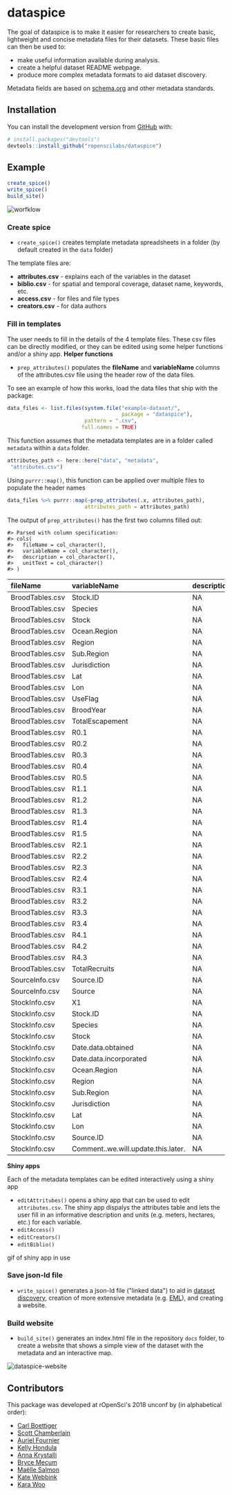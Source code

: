 
<!-- README.md is generated from README.Rmd. Please edit that file -->
dataspice
=========

The goal of dataspice is to make it easier for researchers to create basic, lightweight and concise metadata files for their datasets. These basic files can then be used to:

-   make useful information available during analysis.
-   create a helpful dataset README webpage.
-   produce more complex metadata formats to aid dataset discovery.

Metadata fields are based on [schema.org](http://schema.org/Dataset) and other metadata standards.

Installation
------------

You can install the development version from [GitHub](https://github.com/) with:

``` r
# install.packages("devtools")
devtools::install_github("ropenscilabs/dataspice")
```

Example
-------

``` r
create_spice()
write_spice() 
build_site()
```

![worfklow](man/figures/dataspice_workflow.png)

### Create spice

-   `create_spice()` creates template metadata spreadsheets in a folder (by default created in the `data` folder)

The template files are:

-   **attributes.csv** - explains each of the variables in the dataset
-   **biblio.csv** - for spatial and temporal coverage, dataset name, keywords, etc.
-   **access.csv** - for files and file types
-   **creators.csv** - for data authors

### Fill in templates

The user needs to fill in the details of the 4 template files. These csv files can be directly modified, or they can be edited using some helper functions and/or a shiny app. **Helper functions**

-   `prep_attributes()` populates the **fileName** and **variableName** columns of the attributes.csv file using the header row of the data files.

To see an example of how this works, load the data files that ship with the package:

``` r
data_files <- list.files(system.file("example-dataset/", 
                                     package = "dataspice"), 
                         pattern = ".csv",
                        full.names = TRUE)
```

This function assumes that the metadata templates are in a folder called `metadata` within a `data` folder.

``` r
attributes_path <- here::here("data", "metadata",
 "attributes.csv")
```

Using `purrr::map()`, this function can be applied over multiple files to populate the header names

``` r
data_files %>% purrr::map(~prep_attributes(.x, attributes_path),
                         attributes_path = attributes_path)
```

The output of `prep_attributes()` has the first two columns filled out:

    #> Parsed with column specification:
    #> cols(
    #>   fileName = col_character(),
    #>   variableName = col_character(),
    #>   description = col_character(),
    #>   unitText = col_character()
    #> )

| fileName        | variableName                        | description | unitText |
|:----------------|:------------------------------------|:------------|:---------|
| BroodTables.csv | Stock.ID                            | NA          | NA       |
| BroodTables.csv | Species                             | NA          | NA       |
| BroodTables.csv | Stock                               | NA          | NA       |
| BroodTables.csv | Ocean.Region                        | NA          | NA       |
| BroodTables.csv | Region                              | NA          | NA       |
| BroodTables.csv | Sub.Region                          | NA          | NA       |
| BroodTables.csv | Jurisdiction                        | NA          | NA       |
| BroodTables.csv | Lat                                 | NA          | NA       |
| BroodTables.csv | Lon                                 | NA          | NA       |
| BroodTables.csv | UseFlag                             | NA          | NA       |
| BroodTables.csv | BroodYear                           | NA          | NA       |
| BroodTables.csv | TotalEscapement                     | NA          | NA       |
| BroodTables.csv | R0.1                                | NA          | NA       |
| BroodTables.csv | R0.2                                | NA          | NA       |
| BroodTables.csv | R0.3                                | NA          | NA       |
| BroodTables.csv | R0.4                                | NA          | NA       |
| BroodTables.csv | R0.5                                | NA          | NA       |
| BroodTables.csv | R1.1                                | NA          | NA       |
| BroodTables.csv | R1.2                                | NA          | NA       |
| BroodTables.csv | R1.3                                | NA          | NA       |
| BroodTables.csv | R1.4                                | NA          | NA       |
| BroodTables.csv | R1.5                                | NA          | NA       |
| BroodTables.csv | R2.1                                | NA          | NA       |
| BroodTables.csv | R2.2                                | NA          | NA       |
| BroodTables.csv | R2.3                                | NA          | NA       |
| BroodTables.csv | R2.4                                | NA          | NA       |
| BroodTables.csv | R3.1                                | NA          | NA       |
| BroodTables.csv | R3.2                                | NA          | NA       |
| BroodTables.csv | R3.3                                | NA          | NA       |
| BroodTables.csv | R3.4                                | NA          | NA       |
| BroodTables.csv | R4.1                                | NA          | NA       |
| BroodTables.csv | R4.2                                | NA          | NA       |
| BroodTables.csv | R4.3                                | NA          | NA       |
| BroodTables.csv | TotalRecruits                       | NA          | NA       |
| SourceInfo.csv  | Source.ID                           | NA          | NA       |
| SourceInfo.csv  | Source                              | NA          | NA       |
| StockInfo.csv   | X1                                  | NA          | NA       |
| StockInfo.csv   | Stock.ID                            | NA          | NA       |
| StockInfo.csv   | Species                             | NA          | NA       |
| StockInfo.csv   | Stock                               | NA          | NA       |
| StockInfo.csv   | Date.data.obtained                  | NA          | NA       |
| StockInfo.csv   | Date.data.incorporated              | NA          | NA       |
| StockInfo.csv   | Ocean.Region                        | NA          | NA       |
| StockInfo.csv   | Region                              | NA          | NA       |
| StockInfo.csv   | Sub.Region                          | NA          | NA       |
| StockInfo.csv   | Jurisdiction                        | NA          | NA       |
| StockInfo.csv   | Lat                                 | NA          | NA       |
| StockInfo.csv   | Lon                                 | NA          | NA       |
| StockInfo.csv   | Source.ID                           | NA          | NA       |
| StockInfo.csv   | Comment..we.will.update.this.later. | NA          | NA       |

**Shiny apps**

Each of the metadata templates can be edited interactively using a shiny app

-   `editAttritubes()` opens a shiny app that can be used to edit `attributes.csv`. The shiny app dispalys the attributes table and lets the user fill in an informative description and units (e.g. meters, hectares, etc.) for each variable.
-   `editAccess()`
-   `editCreators()`
-   `editBiblio()`

gif of shiny app in use

### Save json-ld file

-   `write_spice()` generates a json-ld file ("linked data") to aid in [dataset discovery](https://developers.google.com/search/docs/data-types/dataset), creation of more extensive metadata (e.g. [EML](https://knb.ecoinformatics.org/#api)), and creating a website.

### Build website

-   `build_site()` generates an index.html file in the repository `docs` folder, to create a website that shows a simple view of the dataset with the metadata and an interactive map.

![dataspice-website](man/figures/screenshot.png)

Contributors
------------

This package was developed at rOpenSci's 2018 unconf by (in alphabetical order):

-   [Carl Boettiger](https://github.com/cboettig)
-   [Scott Chamberlain](https://github.com/sckott)
-   [Auriel Fournier](https://github.com/aurielfournier)
-   [Kelly Hondula](https://github.com/khondula)
-   [Anna Krystalli](https://github.com/annakrystalli)
-   [Bryce Mecum](https://github.com/amoeba)
-   [Maëlle Salmon](https://github.com/maelle)
-   [Kate Webbink](https://github.com/magpiedin)
-   [Kara Woo](https://github.com/karawoo)

